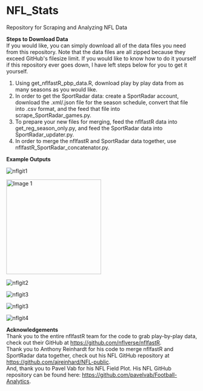 # NFL_Stats
Repository for Scraping and Analyzing NFL Data

**Steps to Download Data** \
If you would like, you can simply download all of the data files you need from this repository. Note that the data files are all zipped because they exceed GitHub's filesize limit. If you would like to know how to do it yourself if this repository ever goes down, I have left steps below for you to get it yourself.

1. Using get_nflfastR_pbp_data.R, download play by play data from as many seasons as you would like.
2. In order to get the SportRadar data: create a SportRadar account, download the .xml/.json file for the season schedule, convert that file into .csv format, and the feed that file into scrape_SportRadar_games.py.
3. To prepare your new files for merging, feed the nflfastR data into get_reg_season_only.py, and feed the SportRadar data into SportRadar_updater.py.
4. In order to merge the nflfastR and SportRadar data together, use nflfastR_SportRadar_concatenator.py.

**Example Outputs**

![nflgit1](https://user-images.githubusercontent.com/57878447/144541296-60678b6c-f01f-4bb1-a2dd-7d11a942d1a9.png)

<img src="https://user-images.githubusercontent.com/57878447/144541296-60678b6c-f01f-4bb1-a2dd-7d11a942d1a9.png" alt="Image 1" width=250/>

![nflgit2](https://user-images.githubusercontent.com/57878447/144541389-f892214a-cb72-434b-a4bc-53dbe2a83e36.png)

![nflgit3](https://user-images.githubusercontent.com/57878447/144541663-cd8c6139-0b30-4504-8697-868d6329301d.png)

![nflgit3](https://user-images.githubusercontent.com/57878447/144541754-4e9656af-db47-4d4e-ac3c-d7aa3a9c4da6.png)

![nflgit4](https://user-images.githubusercontent.com/57878447/144541900-d92356ca-2603-449e-b8c2-b4aacc678c21.png)


**Acknowledgements** \
Thank you to the entire nflfastR team for the code to grab play-by-play data, check out their GitHub at https://github.com/nflverse/nflfastR. \
Thank you to Anthony Reinhardt for his code to merge nflfastR and SportRadar data together, check out his NFL GitHub repository at https://github.com/ajreinhard/NFL-public. \
And, thank you to Pavel Vab for his NFL Field Plot. His NFL GitHub repository can be found here: https://github.com/pavelvab/Football-Analytics.
